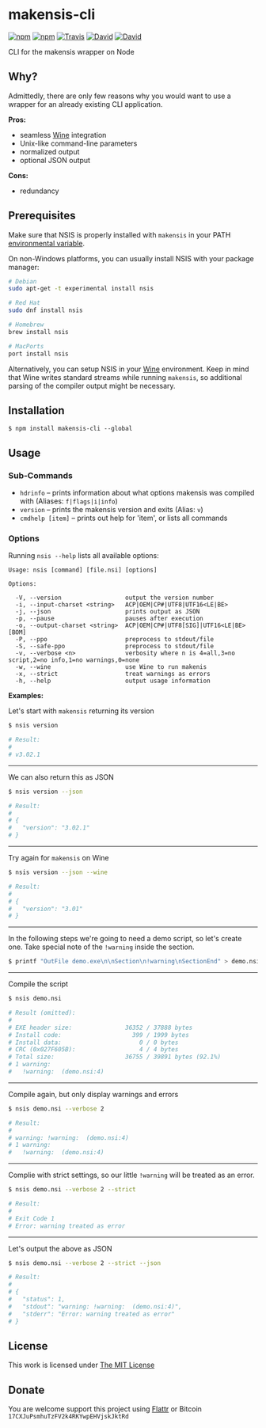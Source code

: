 # makensis-cli

[![npm](https://img.shields.io/npm/l/makensis-cli.svg?style=flat-square)](https://www.npmjs.org/package/makensis-cli)
[![npm](https://img.shields.io/npm/v/makensis-cli.svg?style=flat-square)](https://www.npmjs.org/package/makensis-cli)
[![Travis](https://img.shields.io/travis/idleberg/node-makensis-cli.svg?style=flat-square)](https://travis-ci.org/idleberg/node-makensis-cli)
[![David](https://img.shields.io/david/idleberg/node-makensis-cli.svg?style=flat-square)](https://david-dm.org/idleberg/node-makensis-cli)
[![David](https://img.shields.io/david/dev/idleberg/node-makensis-cli.svg?style=flat-square)](https://david-dm.org/idleberg/node-makensis-cli?type=dev)

CLI for the makensis wrapper on Node

## Why?

Admittedly, there are only few reasons why you would want to use a wrapper for an already existing CLI application.

**Pros:**

- seamless [Wine](http://winehq.org/) integration
- Unix-like command-line parameters
- normalized output
- optional JSON output

**Cons:**

- redundancy

## Prerequisites

Make sure that NSIS is properly installed with `makensis` in your PATH [environmental variable](http://superuser.com/a/284351/195953).

On non-Windows platforms, you can usually install NSIS with your package manager:

```sh
# Debian
sudo apt-get -t experimental install nsis

# Red Hat
sudo dnf install nsis

# Homebrew
brew install nsis

# MacPorts
port install nsis
```

Alternatively, you can setup NSIS in your [Wine](http://winehq.org/) environment. Keep in mind that Wine writes standard streams while running `makensis`, so additional parsing of the compiler output might be necessary.

## Installation

`$ npm install makensis-cli --global`

## Usage

### Sub-Commands

- `hdrinfo` – prints information about what options makensis was compiled with (Aliases: `f|flags|i|info`)
- `version` – prints the makensis version and exits (Alias: `v`)
- `cmdhelp [item]` – prints out help for 'item', or lists all commands

### Options

Running `nsis --help` lists all available options:

```
Usage: nsis [command] [file.nsi] [options]

Options:

  -V, --version                  output the version number
  -i, --input-charset <string>   ACP|OEM|CP#|UTF8|UTF16<LE|BE>
  -j, --json                     prints output as JSON
  -p, --pause                    pauses after execution
  -o, --output-charset <string>  ACP|OEM|CP#|UTF8[SIG]|UTF16<LE|BE>[BOM]
  -P, --ppo                      preprocess to stdout/file
  -S, --safe-ppo                 preprocess to stdout/file
  -v, --verbose <n>              verbosity where n is 4=all,3=no script,2=no info,1=no warnings,0=none
  -w, --wine                     use Wine to run makenis
  -x, --strict                   treat warnings as errors
  -h, --help                     output usage information
```

**Examples:**

Let's start with `makensis` returning its version

```sh
$ nsis version

# Result:
#
# v3.02.1
```
____

We can also return this as JSON

```sh
$ nsis version --json

# Result:
#
# {
#   "version": "3.02.1"
# }
```
____

Try again for `makensis` on Wine

```sh
$ nsis version --json --wine

# Result:
#
# {
#   "version": "3.01"
# }
```
____

In the following steps we're going to need a demo script, so let's create one. Take special note of the `!warning` inside the section.

```sh
$ printf "OutFile demo.exe\n\nSection\n!warning\nSectionEnd" > demo.nsi
```
____

Compile the script

```sh
$ nsis demo.nsi

# Result (omitted):
#
# EXE header size:               36352 / 37888 bytes
# Install code:                    399 / 1999 bytes
# Install data:                      0 / 0 bytes
# CRC (0x027F605B):                  4 / 4 bytes
# Total size:                    36755 / 39891 bytes (92.1%)
# 1 warning:
#   !warning:  (demo.nsi:4)
```
____

Compile again, but only display warnings and errors

```sh
$ nsis demo.nsi --verbose 2

# Result:
#
# warning: !warning:  (demo.nsi:4)
# 1 warning:
#   !warning:  (demo.nsi:4)
```
____

Complie with strict settings, so our little `!warning` will be treated as an error.

```sh
$ nsis demo.nsi --verbose 2 --strict

# Result:
#
# Exit Code 1
# Error: warning treated as error
```
____

Let's output the above as JSON

```sh
$ nsis demo.nsi --verbose 2 --strict --json

# Result:
#
# {
#   "status": 1,
#   "stdout": "warning: !warning:  (demo.nsi:4)",
#   "stderr": "Error: warning treated as error"
# }
```

## License

This work is licensed under [The MIT License](https://opensource.org/licenses/MIT)

## Donate

You are welcome support this project using [Flattr](https://flattr.com/submit/auto?user_id=idleberg&url=https://github.com/idleberg/node-makensis-cli) or Bitcoin `17CXJuPsmhuTzFV2k4RKYwpEHVjskJktRd`
